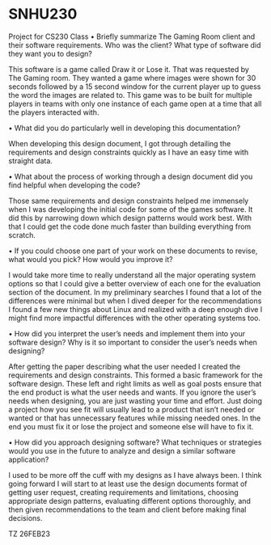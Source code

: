 # SNHU230
Project for CS230 Class
• Briefly summarize The Gaming Room client and their software requirements. Who was the client? What type of software did they want you to design?

This software is a game called Draw it or Lose it. That was requested by The Gaming room. They wanted a game where images were shown for 30 seconds followed by a 15 second window for the current player up to guess the word the images are related to. This game was to be built for multiple players in teams with only one instance of each game open at a time that all the players interacted with.

• What did you do particularly well in developing this documentation?

When developing this design document, I got through detailing the requirements and design constraints quickly as I have an easy time with straight data.

• What about the process of working through a design document did you find helpful when developing the code?

Those same requirements and design constraints helped me immensely when I was developing the initial code for some of the games software. It did this by narrowing down which design patterns would work best. With that I could get the code done much faster than building everything from scratch.

• If you could choose one part of your work on these documents to revise, what would you pick? How would you improve it?

I would take more time to really understand all the major operating system options so that I could give a better overview of each one for the evaluation section of the document. In my preliminary searches I found that a lot of the differences were minimal but when I dived deeper for the recommendations I found a few new things about Linux and realized with a deep enough dive I might find more impactful differences with the other operating systems too.

• How did you interpret the user’s needs and implement them into your software design? Why is it so important to consider the user’s needs when designing?

After getting the paper describing what the user needed I created the requirements and design constraints. This formed a basic framework for the software design. These left and right limits as well as goal posts ensure that the end product is what the user needs and wants. If you ignore the user’s needs when designing, you are just wasting your time and effort. Just doing a project how you see fit will usually lead to a product that isn’t needed or wanted or that has unnecessary features while missing needed ones. In the end you must fix it or lose the project and someone else will have to fix it.

• How did you approach designing software? What techniques or strategies would you use in the future to analyze and design a similar software application?

I used to be more off the cuff with my designs as I have always been. I think going forward I will start to at least use the design documents format of getting user request, creating requirements and limitations, choosing appropriate design patterns, evaluating different options thoroughly, and then given recommendations to the team and client before making final decisions.

TZ 26FEB23
